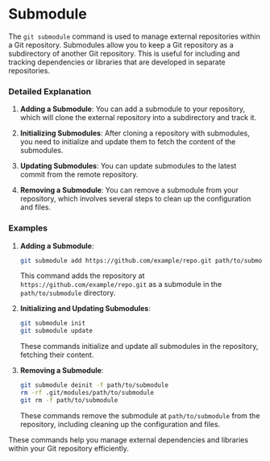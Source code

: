 # Submodule

The `git submodule` command is used to manage external repositories within a Git repository. Submodules allow you to keep a Git repository as a subdirectory of another Git repository. This is useful for including and tracking dependencies or libraries that are developed in separate repositories.

### Detailed Explanation

1. **Adding a Submodule**: You can add a submodule to your repository, which will clone the external repository into a subdirectory and track it.

2. **Initializing Submodules**: After cloning a repository with submodules, you need to initialize and update them to fetch the content of the submodules.

3. **Updating Submodules**: You can update submodules to the latest commit from the remote repository.

4. **Removing a Submodule**: You can remove a submodule from your repository, which involves several steps to clean up the configuration and files.

### Examples

1. **Adding a Submodule**:
   ```sh
   git submodule add https://github.com/example/repo.git path/to/submodule
   ```
   This command adds the repository at `https://github.com/example/repo.git` as a submodule in the `path/to/submodule` directory.

2. **Initializing and Updating Submodules**:
   ```sh
   git submodule init
   git submodule update
   ```
   These commands initialize and update all submodules in the repository, fetching their content.

3. **Removing a Submodule**:
   ```sh
   git submodule deinit -f path/to/submodule
   rm -rf .git/modules/path/to/submodule
   git rm -f path/to/submodule
   ```
   These commands remove the submodule at `path/to/submodule` from the repository, including cleaning up the configuration and files.

These commands help you manage external dependencies and libraries within your Git repository efficiently.